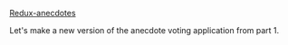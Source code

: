 [Redux-anecdotes](https://fullstackopen.com/en/part6/flux_architecture_and_redux#exercises-6-3-6-8)

Let's make a new version of the anecdote voting application from part 1. 
